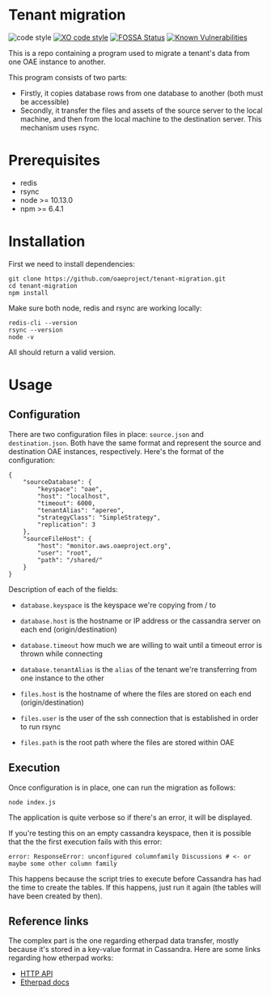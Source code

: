 # Tenant migration

![code style](https://img.shields.io/badge/code_style-prettier-ff69b4.svg)
[![XO code style](https://img.shields.io/badge/code_style-XO-5ed9c7.svg)](https://github.com/xojs/xo)
[![FOSSA Status](https://app.fossa.io/api/projects/git%2Bgithub.com%2Foaeproject%2Ftenant-migration.svg?type=shield)](https://app.fossa.io/projects/git%2Bgithub.com%2Foaeproject%2Ftenant-migration?ref=badge_shield)
[![Known Vulnerabilities](https://snyk.io/test/github/oaeproject/tenant-migration/badge.svg?targetFile=package.json)](https://snyk.io/test/github/oaeproject/tenant-migration?targetFile=package.json)

This is a repo containing a program used to migrate a tenant's data from one OAE instance to another.

This program consists of two parts:

- Firstly, it copies database rows from one database to another (both must be accessible)
- Secondly, it transfer the files and assets of the source server to the local machine, and then from the local machine to the destination server. This mechanism uses rsync.

# Prerequisites

- redis
- rsync
- node >= 10.13.0
- npm >= 6.4.1

# Installation

First we need to install dependencies:

```
git clone https://github.com/oaeproject/tenant-migration.git
cd tenant-migration
npm install
```

Make sure both node, redis and rsync are working locally:

```
redis-cli --version
rsync --version
node -v
```

All should return a valid version.

# Usage

## Configuration

There are two configuration files in place: `source.json` and `destination.json`. Both have the same format and represent the source and destination OAE instances, respectively. Here's the format of the configuration:

```
{
    "sourceDatabase": {
        "keyspace": "oae",
        "host": "localhost",
        "timeout": 6000,
        "tenantAlias": "apereo",
        "strategyClass": "SimpleStrategy",
        "replication": 3
    },
    "sourceFileHost": {
        "host": "monitor.aws.oaeproject.org",
        "user": "root",
        "path": "/shared/"
    }
}
```

Description of each of the fields:

- `database.keyspace` is the keyspace we're copying from / to
- `database.host` is the hostname or IP address or the cassandra server on each end (origin/destination)
- `database.timeout` how much we are willing to wait until a timeout error is thrown while connecting
- `database.tenantAlias` is the `alias` of the tenant we're transferring from one instance to the other

- `files.host` is the hostname of where the files are stored on each end (origin/destination)
- `files.user` is the user of the ssh connection that is established in order to run rsync
- `files.path` is the root path where the files are stored within OAE

## Execution

Once configuration is in place, one can run the migration as follows:

```
node index.js
```

The application is quite verbose so if there's an error, it will be displayed.

If you're testing this on an empty cassandra keyspace, then it is possible that the the first execution fails with this error:

```
error: ResponseError: unconfigured columnfamily Discussions # <- or maybe some other column family
```

This happens because the script tries to execute before Cassandra has had the time to create the tables. If this happens, just run it again (the tables will have been created by then).

## Reference links

The complex part is the one regarding etherpad data transfer, mostly because it's stored in a key-value format in Cassandra. Here are some links regarding how etherpad works:

- [HTTP API](https://github.com/ether/etherpad-lite/wiki/HTTP-API)
- [Etherpad docs](http://etherpad.org/doc/v1.5.6/#index_about_this_documentation)
